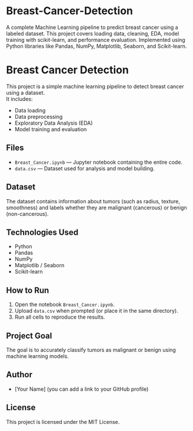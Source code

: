 # Breast-Cancer-Detection
A complete Machine Learning pipeline to predict breast cancer using a labeled dataset. This project covers loading data, cleaning, EDA, model training with scikit-learn, and performance evaluation. Implemented using Python libraries like Pandas, NumPy, Matplotlib, Seaborn, and Scikit-learn.

# Breast Cancer Detection

This project is a simple machine learning pipeline to detect breast cancer using a dataset.  
It includes:
- Data loading
- Data preprocessing
- Exploratory Data Analysis (EDA)
- Model training and evaluation

## Files
- `Breast_Cancer.ipynb` — Jupyter notebook containing the entire code.
- `data.csv` — Dataset used for analysis and model building.

## Dataset
The dataset contains information about tumors (such as radius, texture, smoothness) and labels whether they are malignant (cancerous) or benign (non-cancerous).

## Technologies Used
- Python
- Pandas
- NumPy
- Matplotlib / Seaborn
- Scikit-learn

## How to Run
1. Open the notebook `Breast_Cancer.ipynb`.
2. Upload `data.csv` when prompted (or place it in the same directory).
3. Run all cells to reproduce the results.

## Project Goal
The goal is to accurately classify tumors as malignant or benign using machine learning models.

## Author
- [Your Name] (you can add a link to your GitHub profile)

## License
This project is licensed under the MIT License.
